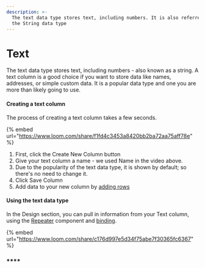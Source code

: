 ```yaml
---
description: >-
  The text data type stores text, including numbers. It is also referred to as
  the String data type
---
```


# Text

The text data type stores text, including numbers - also known as a string.  A text column is a good choice if you want to store data like names, addresses, or simple custom data. It is a popular data type and one you are more than likely going to use.

#### 

#### Creating a text column

The process of creating a text column takes a few seconds.

{% embed url="https://www.loom.com/share/f1fd4c3453a8420bb2ba72aa75aff78e" %}



1. First, click the Create New Column button
2. Give your text column a name - we used Name in the video above.
3. Due to the popularity of the text data type, it is shown by default; so there's no need to change it.
4. Click Save Column
5. Add data to your new column by [adding rows](../tables/rows.md)

#### 

#### Using the text data type

In the Design section, you can pull in information from your Text column, using the [Repeater](../../design/components/repeater.md) component and [binding](../../design/binding.md).

{% embed url="https://www.loom.com/share/c176d997e5d34f75abe7f30365fc6367" %}





#### 





### \*\*\*\*

